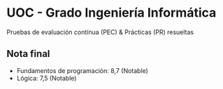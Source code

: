 # UOC - Grado Ingeniería Informática

Pruebas de evaluación contínua (PEC) & Prácticas (PR) resueltas

## Nota final

* Fundamentos de programación: 8,7 (Notable)
* Lógica: 7,5 (Notable)
